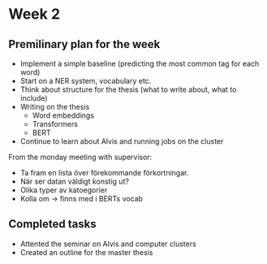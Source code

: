 # Week 2

## Premilinary plan for the week

- Implement a simple baseline (predicting the most common tag for each word)
- Start on a NER system, vocabulary etc.
- Think about structure for the thesis (what to write about, what to include)
- Writing on the thesis 
  - Word embeddings
  - Transformers
  - BERT
- Continue to learn about Alvis and running jobs on the cluster

From the monday meeting with supervisor:

- Ta fram en lista över förekommande förkortningar.
- När ser datan väldigt konstig ut?
- Olika typer av katoegorier
- Kolla om -> finns med i BERTs vocab

## Completed tasks

- Attented the seminar on Alvis and computer clusters
- Created an outline for the master thesis